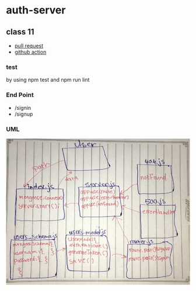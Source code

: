 # auth-server

## class 11
- [pull request](https://github.com/sondos-401-advanced-javascript/auth-server/pull/1)
- [github action](https://github.com/sondos-401-advanced-javascript/auth-server/actions)

### test
by using npm test and npm run lint

### End Point
- /signin 
- /signup

### UML
![UML](./assest/lab-11.jpg)